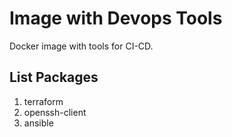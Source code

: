 # Image with Devops Tools

Docker image with tools for CI-CD.

## List Packages

1. terraform
2. openssh-client
3. ansible

